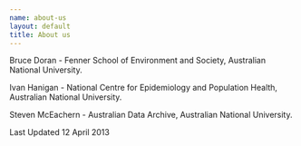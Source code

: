 ```yaml
--- 
name: about-us
layout: default
title: About us
---
```


Bruce Doran - Fenner School of Environment and Society, Australian National University.

Ivan Hanigan - National Centre for Epidemiology and Population Health, Australian National University.

Steven McEachern - Australian Data Archive, Australian National University.

Last Updated 12 April 2013
